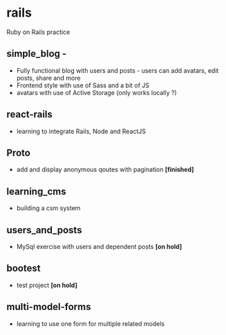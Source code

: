 # rails
Ruby on Rails practice

## simple_blog - 

- Fully functional blog with users and posts - users can add avatars, edit posts, share and more
- Frontend style with use of Sass and a bit of JS
- avatars with use of Active Storage (only works locally ?)


## react-rails

- learning to integrate Rails, Node and ReactJS


## Proto 

- add and display anonymous qoutes with pagination **[finished]**


## learning_cms

- building a csm system


## users_and_posts

- MySql exercise with users and dependent posts **[on hold]**


## bootest

- test project **[on hold]**


## multi-model-forms

- learning to use one form for multiple related models
